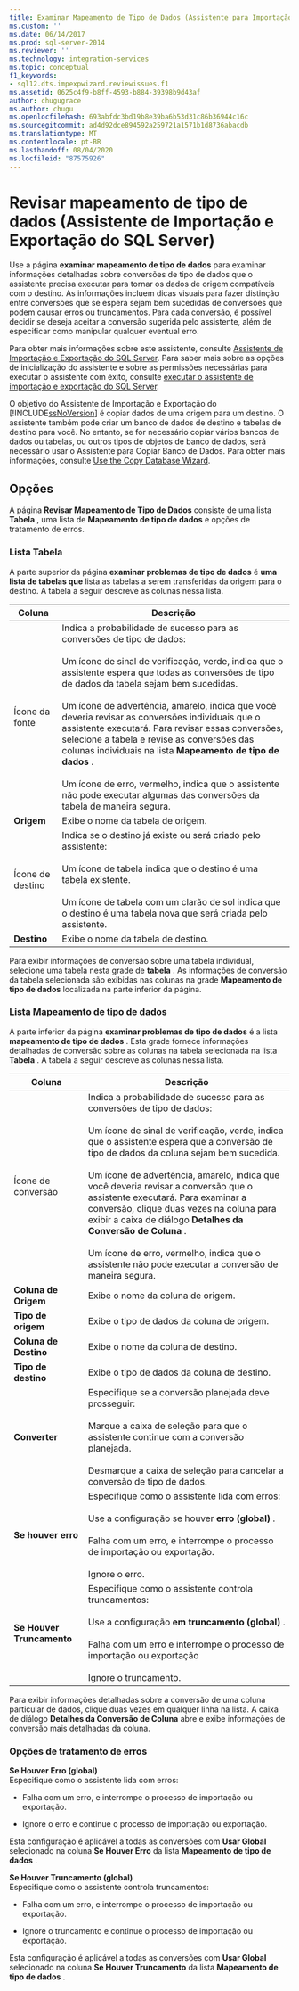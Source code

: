 ```yaml
---
title: Examinar Mapeamento de Tipo de Dados (Assistente para Importação e Exportação do SQL Server) | Microsoft Docs
ms.custom: ''
ms.date: 06/14/2017
ms.prod: sql-server-2014
ms.reviewer: ''
ms.technology: integration-services
ms.topic: conceptual
f1_keywords:
- sql12.dts.impexpwizard.reviewissues.f1
ms.assetid: 0625c4f9-b8ff-4593-b884-39398b9d43af
author: chugugrace
ms.author: chugu
ms.openlocfilehash: 693abfdc3bd19b8e39ba6b53d31c86b36944c16c
ms.sourcegitcommit: ad4d92dce894592a259721a1571b1d8736abacdb
ms.translationtype: MT
ms.contentlocale: pt-BR
ms.lasthandoff: 08/04/2020
ms.locfileid: "87575926"
---
```

# <a name="review-data-type-mapping-sql-server-import-and-export-wizard"></a>Revisar mapeamento de tipo de dados (Assistente de Importação e Exportação do SQL Server)
  Use a página **examinar mapeamento de tipo de dados** para examinar informações detalhadas sobre conversões de tipo de dados que o assistente precisa executar para tornar os dados de origem compatíveis com o destino. As informações incluem dicas visuais para fazer distinção entre conversões que se espera sejam bem sucedidas de conversões que podem causar erros ou truncamentos. Para cada conversão, é possível decidir se deseja aceitar a conversão sugerida pelo assistente, além de especificar como manipular qualquer eventual erro.  
  
 Para obter mais informações sobre este assistente, consulte [Assistente de Importação e Exportação do SQL Server](import-and-export-data-with-the-sql-server-import-and-export-wizard.md). Para saber mais sobre as opções de inicialização do assistente e sobre as permissões necessárias para executar o assistente com êxito, consulte [executar o assistente de importação e exportação do SQL Server](start-the-sql-server-import-and-export-wizard.md).  
  
 O objetivo do Assistente de Importação e Exportação do [!INCLUDE[ssNoVersion](../../includes/ssnoversion-md.md)] é copiar dados de uma origem para um destino. O assistente também pode criar um banco de dados de destino e tabelas de destino para você. No entanto, se for necessário copiar vários bancos de dados ou tabelas, ou outros tipos de objetos de banco de dados, será necessário usar o Assistente para Copiar Banco de Dados. Para obter mais informações, consulte [Use the Copy Database Wizard](../../relational-databases/databases/use-the-copy-database-wizard.md).  
  
## <a name="options"></a>Opções  
 A página **Revisar Mapeamento de Tipo de Dados** consiste de uma lista **Tabela** , uma lista de **Mapeamento de tipo de dados** e opções de tratamento de erros.  
  
### <a name="table-list"></a>Lista Tabela  
 A parte superior da página **examinar problemas de tipo de dados** é **uma lista de tabelas que** lista as tabelas a serem transferidas da origem para o destino. A tabela a seguir descreve as colunas nessa lista.  
  
|Coluna|Descrição|  
|------------|-----------------|  
|Ícone da fonte|Indica a probabilidade de sucesso para as conversões de tipo de dados:<br /><br /> Um ícone de sinal de verificação, verde, indica que o assistente espera que todas as conversões de tipo de dados da tabela sejam bem sucedidas.<br /><br /> Um ícone de advertência, amarelo, indica que você deveria revisar as conversões individuais que o assistente executará. Para revisar essas conversões, selecione a tabela e revise as conversões das colunas individuais na lista **Mapeamento de tipo de dados** .<br /><br /> Um ícone de erro, vermelho, indica que o assistente não pode executar algumas das conversões da tabela de maneira segura.|  
|**Origem**|Exibe o nome da tabela de origem.|  
|Ícone de destino|Indica se o destino já existe ou será criado pelo assistente:<br /><br /> Um ícone de tabela indica que o destino é uma tabela existente.<br /><br /> Um ícone de tabela com um clarão de sol indica que o destino é uma tabela nova que será criada pelo assistente.|  
|**Destino**|Exibe o nome da tabela de destino.|  
  
 Para exibir informações de conversão sobre uma tabela individual, selecione uma tabela nesta grade de **tabela** . As informações de conversão da tabela selecionada são exibidas nas colunas na grade **Mapeamento de tipo de dados** localizada na parte inferior da página.  
  
### <a name="data-type-mapping-list"></a>Lista Mapeamento de tipo de dados  
 A parte inferior da página **examinar problemas de tipo de dados** é a lista **mapeamento de tipo de dados** . Esta grade fornece informações detalhadas de conversão sobre as colunas na tabela selecionada na lista **Tabela** . A tabela a seguir descreve as colunas nessa lista.  
  
|Coluna|Descrição|  
|------------|-----------------|  
|Ícone de conversão|Indica a probabilidade de sucesso para as conversões de tipo de dados:<br /><br /> Um ícone de sinal de verificação, verde,  indica que o assistente espera que a conversão de tipo de dados da coluna sejam bem sucedida.<br /><br /> Um ícone de advertência, amarelo, indica que você deveria revisar a conversão que o assistente executará. Para examinar a conversão, clique duas vezes na coluna para exibir a caixa de diálogo **Detalhes da Conversão de Coluna** .<br /><br /> Um ícone de erro, vermelho, indica que o assistente não pode executar a conversão de maneira segura.|  
|**Coluna de Origem**|Exibe o nome da coluna de origem.|  
|**Tipo de origem**|Exibe o tipo de dados da coluna de origem.|  
|**Coluna de Destino**|Exibe o nome da coluna de destino.|  
|**Tipo de destino**|Exibe o tipo de dados da coluna de destino.|  
|**Converter**|Especifique se a conversão planejada deve prosseguir:<br /><br /> Marque a caixa de seleção para que o assistente continue com a conversão planejada.<br /><br /> Desmarque a caixa de seleção para cancelar a conversão de tipo de dados.|  
|**Se houver erro**|Especifique como o assistente lida com erros:<br /><br /> Use a configuração se houver **erro (global)** .<br /><br /> Falha com um erro, e interrompe o processo de importação ou exportação.<br /><br /> Ignore o erro.|  
|**Se Houver Truncamento**|Especifique como o assistente controla truncamentos:<br /><br /> Use a configuração **em truncamento (global)** .<br /><br /> Falha com um erro e interrompe o processo de importação ou exportação<br /><br /> Ignore o truncamento.|  
  
 Para exibir informações detalhadas sobre a conversão de uma coluna particular de dados, clique duas vezes em qualquer linha na lista. A caixa de diálogo **Detalhes da Conversão de Coluna** abre e exibe informações de conversão mais detalhadas da coluna.  
  
### <a name="error-handling-options"></a>Opções de tratamento de erros  
 **Se Houver Erro (global)**  
 Especifique como o assistente lida com erros:  
  
-   Falha com um erro, e interrompe o processo de importação ou exportação.  
  
-   Ignore o erro e continue o processo de importação ou exportação.  
  
 Esta configuração é aplicável a todas as conversões com **Usar Global** selecionado na coluna **Se Houver Erro** da lista **Mapeamento de tipo de dados** .  
  
 **Se Houver Truncamento (global)**  
 Especifique como o assistente controla truncamentos:  
  
-   Falha com um erro, e interrompe o processo de importação ou exportação.  
  
-   Ignore o truncamento e continue o processo de importação ou exportação.  
  
 Esta configuração é aplicável a todas as conversões com **Usar Global** selecionado na coluna **Se Houver Truncamento** da lista **Mapeamento de tipo de dados** .  
  
  
